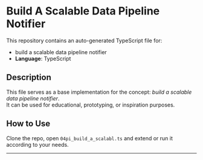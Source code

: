 # Build A Scalable Data Pipeline Notifier

This repository contains an auto-generated TypeScript file for:

- build a scalable data pipeline notifier
- **Language**: TypeScript

## Description

This file serves as a base implementation for the concept: *build a scalable data pipeline notifier*.  
It can be used for educational, prototyping, or inspiration purposes.

## How to Use

Clone the repo, open `04pi_build_a_scalabl.ts` and extend or run it according to your needs.

---


